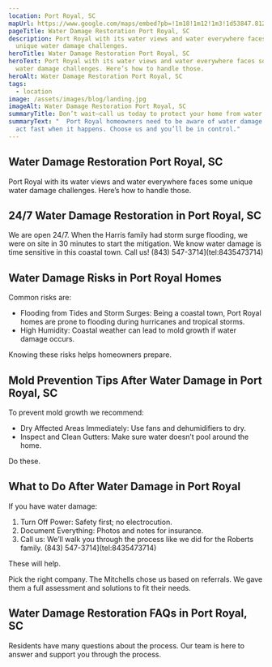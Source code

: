 ```yaml
---
location: Port Royal, SC
mapUrl: https://www.google.com/maps/embed?pb=!1m18!1m12!1m3!1d53847.81293971942!2d-80.97983545!3d32.486375499999994!2m3!1f0!2f0!3f0!3m2!1i1024!2i768!4f13.1!3m3!1m2!1s0x88fc0cc86021c767%3A0xd71c78c347f019b8!2sPort%20Royal%2C%20SC%2C%20USA!5e0!3m2!1sen!2sph!4v1728740380242!5m2!1sen!2sph
pageTitle: Water Damage Restoration Port Royal, SC
description: Port Royal with its water views and water everywhere faces some
  unique water damage challenges.
heroTitle: Water Damage Restoration Port Royal, SC
heroText: Port Royal with its water views and water everywhere faces some unique
  water damage challenges. Here’s how to handle those.
heroAlt: Water Damage Restoration Port Royal, SC
tags:
  - location
image: /assets/images/blog/landing.jpg
imageAlt: Water Damage Restoration Port Royal, SC
summaryTitle: Don’t wait—call us today to protect your home from water damage.
summaryText: "  Port Royal homeowners need to be aware of water damage risks and
  act fast when it happens. Choose us and you’ll be in control."
---
```

## Water Damage Restoration Port Royal, SC

Port Royal with its water views and water everywhere faces some unique water damage challenges. Here’s how to handle those.

## 24/7 Water Damage Restoration in Port Royal, SC

We are open 24/7. When the Harris family had storm surge flooding, we were on site in 30 minutes to start the mitigation. We know water damage is time sensitive in this coastal town. Call us! (843) 547-3714](tel:8435473714)

## Water Damage Risks in Port Royal Homes

Common risks are:

* Flooding from Tides and Storm Surges: Being a coastal town, Port Royal homes are prone to flooding during hurricanes and tropical storms.
* High Humidity: Coastal weather can lead to mold growth if water damage occurs.

Knowing these risks helps homeowners prepare.

## Mold Prevention Tips After Water Damage in Port Royal, SC

To prevent mold growth we recommend:

* Dry Affected Areas Immediately: Use fans and dehumidifiers to dry.
* Inspect and Clean Gutters: Make sure water doesn’t pool around the home.

Do these.

## What to Do After Water Damage in Port Royal

If you have water damage:

1. Turn Off Power: Safety first; no electrocution.
2. Document Everything: Photos and notes for insurance.
3. Call us: We’ll walk you through the process like we did for the Roberts family. (843) 547-3714](tel:8435473714)

These will help.

Pick the right company. The Mitchells chose us based on referrals. We gave them a full assessment and solutions to fit their needs.

## Water Damage Restoration FAQs in Port Royal, SC

Residents have many questions about the process. Our team is here to answer and support you through the process.
